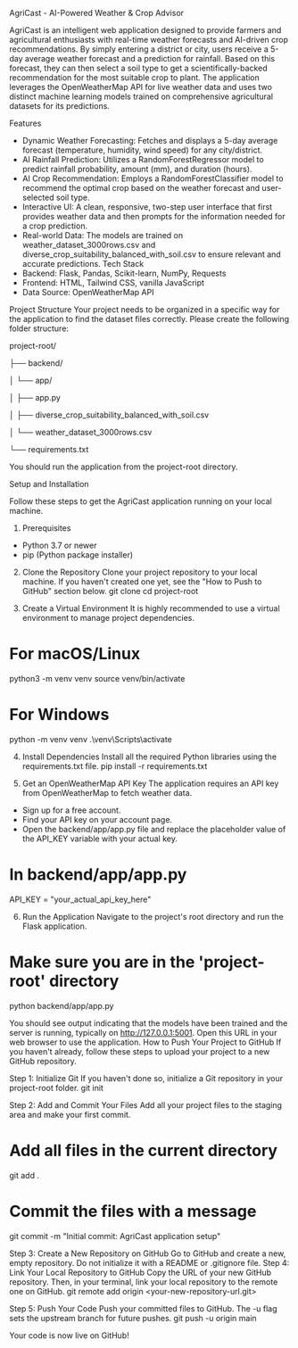 AgriCast - AI-Powered Weather & Crop Advisor

AgriCast is an intelligent web application designed to provide farmers and agricultural enthusiasts with real-time weather forecasts and AI-driven crop recommendations. By simply entering a district or city, users receive a 5-day average weather forecast and a prediction for rainfall. Based on this forecast, they can then select a soil type to get a scientifically-backed recommendation for the most suitable crop to plant.
The application leverages the OpenWeatherMap API for live weather data and uses two distinct machine learning models trained on comprehensive agricultural datasets for its predictions.

Features
* Dynamic Weather Forecasting: Fetches and displays a 5-day average forecast (temperature, humidity, wind speed) for any city/district.
* AI Rainfall Prediction: Utilizes a RandomForestRegressor model to predict rainfall probability, amount (mm), and duration (hours).
* AI Crop Recommendation: Employs a RandomForestClassifier model to recommend the optimal crop based on the weather forecast and user-selected soil type.
* Interactive UI: A clean, responsive, two-step user interface that first provides weather data and then prompts for the information needed for a crop prediction.
* Real-world Data: The models are trained on weather_dataset_3000rows.csv and diverse_crop_suitability_balanced_with_soil.csv to ensure relevant and accurate predictions.
Tech Stack
* Backend: Flask, Pandas, Scikit-learn, NumPy, Requests
* Frontend: HTML, Tailwind CSS, vanilla JavaScript
* Data Source: OpenWeatherMap API
  
Project Structure
Your project needs to be organized in a specific way for the application to find the dataset files correctly. Please create the following folder structure:

project-root/

├── backend/

│   └── app/

│         ├── app.py

│         ├── diverse_crop_suitability_balanced_with_soil.csv

│         └── weather_dataset_3000rows.csv

└── requirements.txt

You should run the application from the project-root directory.

Setup and Installation

Follow these steps to get the AgriCast application running on your local machine.
1. Prerequisites
* Python 3.7 or newer
* pip (Python package installer)
2. Clone the Repository
Clone your project repository to your local machine. If you haven't created one yet, see the "How to Push to GitHub" section below.
git clone <your-repository-url>
cd project-root

3. Create a Virtual Environment
It is highly recommended to use a virtual environment to manage project dependencies.
# For macOS/Linux
python3 -m venv venv
source venv/bin/activate

# For Windows
python -m venv venv
.\venv\Scripts\activate

4. Install Dependencies
Install all the required Python libraries using the requirements.txt file.
pip install -r requirements.txt

5. Get an OpenWeatherMap API Key
The application requires an API key from OpenWeatherMap to fetch weather data.
* Sign up for a free account.
* Find your API key on your account page.
* Open the backend/app/app.py file and replace the placeholder value of the API_KEY variable with your actual key.
# In backend/app/app.py
API_KEY = "your_actual_api_key_here" 

6. Run the Application
Navigate to the project's root directory and run the Flask application.
# Make sure you are in the 'project-root' directory
python backend/app/app.py

You should see output indicating that the models have been trained and the server is running, typically on http://127.0.0.1:5001. Open this URL in your web browser to use the application.
How to Push Your Project to GitHub
If you haven't already, follow these steps to upload your project to a new GitHub repository.

Step 1: Initialize Git
If you haven't done so, initialize a Git repository in your project-root folder.
git init

Step 2: Add and Commit Your Files
Add all your project files to the staging area and make your first commit.
# Add all files in the current directory
git add .

# Commit the files with a message
git commit -m "Initial commit: AgriCast application setup"

Step 3: Create a New Repository on GitHub
Go to GitHub and create a new, empty repository. Do not initialize it with a README or .gitignore file.
Step 4: Link Your Local Repository to GitHub
Copy the URL of your new GitHub repository. Then, in your terminal, link your local repository to the remote one on GitHub.
git remote add origin <your-new-repository-url.git>

Step 5: Push Your Code
Push your committed files to GitHub. The -u flag sets the upstream branch for future pushes.
git push -u origin main

Your code is now live on GitHub!

